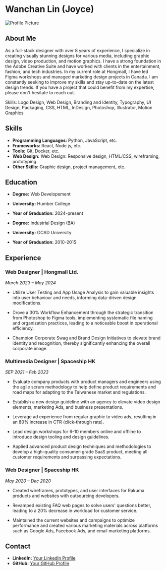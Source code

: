 # Wanchan Lin (Joyce)

![Profile Picture]([https://media.licdn.com/dms/image/v2/D5603AQFt-pim7AU32Q/profile-displayphoto-shrink_400_400/profile-displayphoto-shrink_400_400/0/1699252503719?e=1735171200&v=beta&t=Kv78klbeMmq4ptaMkSnlG81BNsc0PI3fRVgsmrhdk4A](https://www.google.com/url?sa=i&url=https%3A%2F%2Fwww.reddit.com%2Fr%2Faww%2Fcomments%2Ffeijye%2Fcute_parrot%2F&psig=AOvVaw36GG58NizWdULiKicSmfHy&ust=1736522466525000&source=images&cd=vfe&opi=89978449&ved=0CBEQjRxqFwoTCIj1hLj46IoDFQAAAAAdAAAAABAE))

## About Me
As a full-stack designer with over 8 years of experience, I specialize in creating visually stunning designs for various media, including graphic design, video production, and motion graphics. I have a strong foundation in the Adobe Creative Suite and have worked with clients in the entertainment, fashion, and tech industries. In my current role at Hongmall, I have led Figma workshops and managed marketing design projects in Canada. I am constantly seeking to improve my skills and stay up-to-date on the latest design trends. If you have a project that could benefit from my expertise, please don't hesitate to reach out.

Skills: Logo Design, Web Design, Branding and Identity, Typography, UI Design, Packaging, CSS, HTML, InDesign, Photoshop, Illustrator, Motion Graphics

## Skills
- **Programming Languages:** Python, JavaScript, etc.
- **Frameworks:** React, Node.js, etc.
- **Tools:** Git, Docker, etc.
- **Web Design:** Web Design: Responsive design, HTML/CSS, wireframing, prototyping.
- **Other Skills:** Graphic design, project management, etc.

## Education
- **Degree:** Web Developement
- **University:** Humber College
- **Year of Graduation:** 2024-present

- **Degree:** Industrial Design (BA)
- **University:** OCAD University
- **Year of Graduation:** 2010-2015

## Experience

### Web Designer | Hongmall Ltd.
*March 2023 – May 2024*

- Utilize User Testing and App Usage Analysis to gain valuable insights into user behaviour and needs, informing data-driven design modifications.

- Drove a 30% Workflow Enhancement through the strategic transition from Photoshop to Figma tools, implementing systematic file naming and organization practices, leading to a noticeable boost in operational efficiency.

- Champion Corporate Swag and Brand Design Initiatives to elevate brand identity and recognition, thereby significantly enhancing the overall corporate image.

### Multimedia Designer | Spaceship HK
*SEP 2021 – Feb 2023*

- Evaluate company products with product managers and engineers using the agile scrum methodology to help define product requirements and road maps for adapting to the Taiwanese market and regulations.

- Establish a new design guideline with an agency to elevate video design elements, marketing Ads, and business presentations.

- Leverage ad experience from regular graphic to video ads, resulting in an 80% increase in CTR (click-through rate).

- Lead design workshops for 6-10 members online and offline to introduce design tooling and design guidelines. 
- Applied advanced product design techniques and methodologies to develop a high-quality consumer-grade SaaS product, meeting all customer requirements and surpassing expectations.

### Web Designer | Spaceship HK
*May 2020 – Dec 2020*

- Created wireframes, prototypes, and user interfaces for Rakuma products and websites with outsourcing developers.

- Revamped existing FAQ web pages to solve users' questions better, leading to a 20% decrease in workload for customer service.

- Maintained the current websites and campaigns to optimize performance and created various marketing materials across platforms such as Google Ads, Facebook Ads, and email marketing platforms.

## Contact
- **LinkedIn:** [Your LinkedIn Profile](https://www.linkedin.com/in/wanchanlin/)
- **GitHub:** [Your GitHub Profile](https://github.com/wanchanlin)
